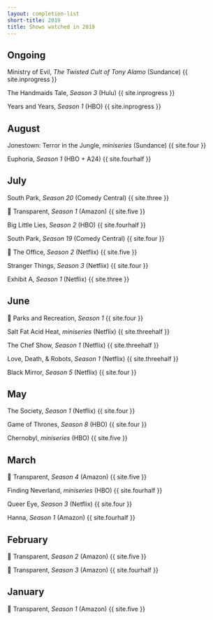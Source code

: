 ```yaml
---
layout: completion-list
short-title: 2019
title: Shows watched in 2019
---
```

## Ongoing
Ministry of Evil, _The Twisted Cult of Tony Alamo_ (Sundance) {{ site.inprogress }}

The Handmaids Tale, _Season 3_ (Hulu) {{ site.inprogress }}

Years and Years, _Season 1_ (HBO) {{ site.inprogress }}

## August

Jonestown: Terror in the Jungle, _miniseries_ (Sundance) {{ site.four }}

Euphoria, _Season 1_ (HBO + A24) {{ site.fourhalf }}

## July
South Park, _Season 20_ (Comedy Central) {{ site.three }}

🔁 Transparent, _Season 1_ (Amazon) {{ site.five }}

Big Little Lies, _Season 2_ (HBO) {{ site.fourhalf }}

South Park, _Season 19_ (Comedy Central) {{ site.four }}

🔁 The Office, _Season 2_ (Netflix) {{ site.five }}

Stranger Things, _Season 3_ (Netflix) {{ site.four }}

Exhibit A, _Season 1_ (Netflix) {{ site.three }}

## June
🔁 Parks and Recreation, _Season 1_ {{ site.four }}

Salt Fat Acid Heat, _miniseries_ (Netflix) {{ site.threehalf }}

The Chef Show, _Season 1_ (Netflix) {{ site.threehalf }}

Love, Death, & Robots, _Season 1_ (Netflix) {{ site.threehalf }}

Black Mirror, _Season 5_ (Netflix) {{ site.four }}

## May
The Society, _Season 1_ (Netflix) {{ site.four }}

Game of Thrones, _Season 8_ (HBO) {{ site.four }}

Chernobyl, _miniseries_ (HBO) {{ site.five }}

## March
🔁 Transparent, _Season 4_ (Amazon) {{ site.five }}

Finding Neverland, _miniseries_ (HBO) {{ site.fourhalf }}

Queer Eye, _Season 3_ (Netflix) {{ site.four }}

Hanna, _Season 1_ (Amazon) {{ site.fourhalf }}

## February
🔁 Transparent, _Season 2_ (Amazon) {{ site.five }}

🔁 Transparent, _Season 3_ (Amazon) {{ site.fourhalf }}

## January
🔁 Transparent, _Season 1_ (Amazon) {{ site.five }}
